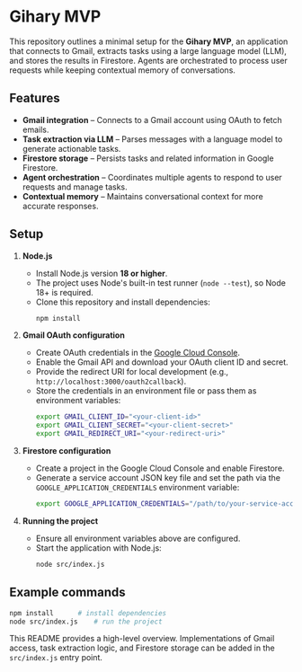 # Gihary MVP

This repository outlines a minimal setup for the **Gihary MVP**, an application that connects to Gmail, extracts tasks using a large language model (LLM), and stores the results in Firestore. Agents are orchestrated to process user requests while keeping contextual memory of conversations.

## Features

- **Gmail integration** – Connects to a Gmail account using OAuth to fetch emails.
- **Task extraction via LLM** – Parses messages with a language model to generate actionable tasks.
- **Firestore storage** – Persists tasks and related information in Google Firestore.
- **Agent orchestration** – Coordinates multiple agents to respond to user requests and manage tasks.
- **Contextual memory** – Maintains conversational context for more accurate responses.

## Setup

1. **Node.js**
   - Install Node.js version **18 or higher**.
   - The project uses Node's built-in test runner (`node --test`), so Node 18+ is required.
   - Clone this repository and install dependencies:
     ```bash
     npm install
     ```

2. **Gmail OAuth configuration**
   - Create OAuth credentials in the [Google Cloud Console](https://console.cloud.google.com/).
   - Enable the Gmail API and download your OAuth client ID and secret.
   - Provide the redirect URI for local development (e.g., `http://localhost:3000/oauth2callback`).
   - Store the credentials in an environment file or pass them as environment variables:
     ```bash
     export GMAIL_CLIENT_ID="<your-client-id>"
     export GMAIL_CLIENT_SECRET="<your-client-secret>"
     export GMAIL_REDIRECT_URI="<your-redirect-uri>"
     ```

3. **Firestore configuration**
   - Create a project in the Google Cloud Console and enable Firestore.
   - Generate a service account JSON key file and set the path via the `GOOGLE_APPLICATION_CREDENTIALS` environment variable:
     ```bash
     export GOOGLE_APPLICATION_CREDENTIALS="/path/to/your-service-account.json"
     ```

4. **Running the project**
   - Ensure all environment variables above are configured.
   - Start the application with Node.js:
     ```bash
     node src/index.js
     ```

## Example commands
```bash
npm install      # install dependencies
node src/index.js    # run the project
```

This README provides a high-level overview. Implementations of Gmail access, task extraction logic, and Firestore storage can be added in the `src/index.js` entry point.
